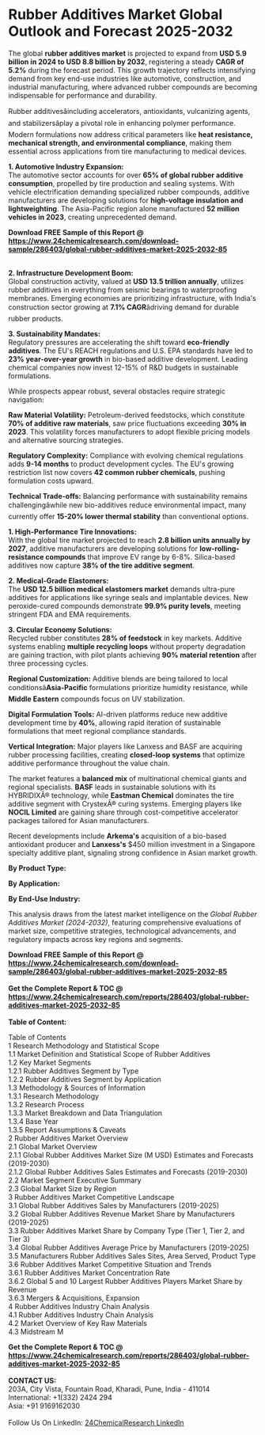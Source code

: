 <h1>Rubber Additives Market Global Outlook and Forecast 2025-2032</h1><p>The global <strong>rubber additives market</strong> is projected to expand from <strong>USD 5.9 billion in 2024 to USD 8.8 billion by 2032</strong>, registering a steady <strong>CAGR of 5.2%</strong> during the forecast period. This growth trajectory reflects intensifying demand from key end-use industries like automotive, construction, and industrial manufacturing, where advanced rubber compounds are becoming indispensable for performance and durability.</p><p>Rubber additivesâincluding accelerators, antioxidants, vulcanizing agents, and stabilizersâplay a pivotal role in enhancing polymer performance. Modern formulations now address critical parameters like <strong>heat resistance, mechanical strength, and environmental compliance</strong>, making them essential across applications from tire manufacturing to medical devices.</p><p><strong>1. Automotive Industry Expansion:</strong><br>
The automotive sector accounts for over <strong>65% of global rubber additive consumption</strong>, propelled by tire production and sealing systems. With vehicle electrification demanding specialized rubber compounds, additive manufacturers are developing solutions for <strong>high-voltage insulation and lightweighting</strong>. The Asia-Pacific region alone manufactured <strong>52 million vehicles in 2023</strong>, creating unprecedented demand.</p><div><b>Download FREE Sample of this Report @ 
            <a href="https://www.24chemicalresearch.com/download-sample/286403/global-rubber-additives-market-2025-2032-85">
            https://www.24chemicalresearch.com/download-sample/286403/global-rubber-additives-market-2025-2032-85</a></b></div><br><p><strong>2. Infrastructure Development Boom:</strong><br>
Global construction activity, valued at <strong>USD 13.5 trillion annually</strong>, utilizes rubber additives in everything from seismic bearings to waterproofing membranes. Emerging economies are prioritizing infrastructure, with India's construction sector growing at <strong>7.1% CAGR</strong>âdriving demand for durable rubber products.</p><p><strong>3. Sustainability Mandates:</strong><br>
Regulatory pressures are accelerating the shift toward <strong>eco-friendly additives</strong>. The EU's REACH regulations and U.S. EPA standards have led to <strong>23% year-over-year growth</strong> in bio-based additive development. Leading chemical companies now invest 12-15% of R&amp;D budgets in sustainable formulations.</p><p>While prospects appear robust, several obstacles require strategic navigation:</p><p><strong>Raw Material Volatility:</strong> Petroleum-derived feedstocks, which constitute <strong>70% of additive raw materials</strong>, saw price fluctuations exceeding <strong>30% in 2023</strong>. This volatility forces manufacturers to adopt flexible pricing models and alternative sourcing strategies.</p><p><strong>Regulatory Complexity:</strong> Compliance with evolving chemical regulations adds <strong>9-14 months</strong> to product development cycles. The EU's growing restriction list now covers <strong>42 common rubber chemicals</strong>, pushing formulation costs upward.</p><p><strong>Technical Trade-offs:</strong> Balancing performance with sustainability remains challengingâwhile new bio-additives reduce environmental impact, many currently offer <strong>15-20% lower thermal stability</strong> than conventional options.</p><p><strong>1. High-Performance Tire Innovations:</strong><br>
With the global tire market projected to reach <strong>2.8 billion units annually by 2027</strong>, additive manufacturers are developing solutions for <strong>low-rolling-resistance compounds</strong> that improve EV range by 6-8%. Silica-based additives now capture <strong>38% of the tire additive segment</strong>.</p><p><strong>2. Medical-Grade Elastomers:</strong><br>
The <strong>USD 12.5 billion medical elastomers market</strong> demands ultra-pure additives for applications like syringe seals and implantable devices. New peroxide-cured compounds demonstrate <strong>99.9% purity levels</strong>, meeting stringent FDA and EMA requirements.</p><p><strong>3. Circular Economy Solutions:</strong><br>
Recycled rubber constitutes <strong>28% of feedstock</strong> in key markets. Additive systems enabling <strong>multiple recycling loops</strong> without property degradation are gaining traction, with pilot plants achieving <strong>90% material retention</strong> after three processing cycles.</p><p><strong>Regional Customization:</strong> Additive blends are being tailored to local conditionsâ<strong>Asia-Pacific</strong> formulations prioritize humidity resistance, while <strong>Middle Eastern</strong> compounds focus on UV stabilization.</p><p><strong>Digital Formulation Tools:</strong> AI-driven platforms reduce new additive development time by <strong>40%</strong>, allowing rapid iteration of sustainable formulations that meet regional compliance standards.</p><p><strong>Vertical Integration:</strong> Major players like Lanxess and BASF are acquiring rubber processing facilities, creating <strong>closed-loop systems</strong> that optimize additive performance throughout the value chain.</p><p>The market features a <strong>balanced mix</strong> of multinational chemical giants and regional specialists. <strong>BASF</strong> leads in sustainable solutions with its HYBRIDIXÂ® technology, while <strong>Eastman Chemical</strong> dominates the tire additive segment with CrystexÂ® curing systems. Emerging players like <strong>NOCIL Limited</strong> are gaining share through cost-competitive accelerator packages tailored for Asian manufacturers.</p><p>Recent developments include <strong>Arkema's</strong> acquisition of a bio-based antioxidant producer and <strong>Lanxess's</strong> $450 million investment in a Singapore specialty additive plant, signaling strong confidence in Asian market growth.</p><p><strong>By Product Type:</strong></p><p><strong>By Application:</strong></p><p><strong>By End-Use Industry:</strong></p><p>This analysis draws from the latest market intelligence on the <em>Global Rubber Additives Market (2024-2032)</em>, featuring comprehensive evaluations of market size, competitive strategies, technological advancements, and regulatory impacts across key regions and segments.</p><div><b>Download FREE Sample of this Report @ 
            <a href="https://www.24chemicalresearch.com/download-sample/286403/global-rubber-additives-market-2025-2032-85">
            https://www.24chemicalresearch.com/download-sample/286403/global-rubber-additives-market-2025-2032-85</a></b></div><br><div><b>Get the Complete Report & TOC @ 
            <a href="https://www.24chemicalresearch.com/reports/286403/global-rubber-additives-market-2025-2032-85">
            https://www.24chemicalresearch.com/reports/286403/global-rubber-additives-market-2025-2032-85</a></b></div><br>
            <b>Table of Content:</b><p>Table of Contents<br />
1 Research Methodology and Statistical Scope<br />
1.1 Market Definition and Statistical Scope of Rubber Additives<br />
1.2 Key Market Segments<br />
1.2.1 Rubber Additives Segment by Type<br />
1.2.2 Rubber Additives Segment by Application<br />
1.3 Methodology & Sources of Information<br />
1.3.1 Research Methodology<br />
1.3.2 Research Process<br />
1.3.3 Market Breakdown and Data Triangulation<br />
1.3.4 Base Year<br />
1.3.5 Report Assumptions & Caveats<br />
2 Rubber Additives Market Overview<br />
2.1 Global Market Overview<br />
2.1.1 Global Rubber Additives Market Size (M USD) Estimates and Forecasts (2019-2030)<br />
2.1.2 Global Rubber Additives Sales Estimates and Forecasts (2019-2030)<br />
2.2 Market Segment Executive Summary<br />
2.3 Global Market Size by Region<br />
3 Rubber Additives Market Competitive Landscape<br />
3.1 Global Rubber Additives Sales by Manufacturers (2019-2025)<br />
3.2 Global Rubber Additives Revenue Market Share by Manufacturers (2019-2025)<br />
3.3 Rubber Additives Market Share by Company Type (Tier 1, Tier 2, and Tier 3)<br />
3.4 Global Rubber Additives Average Price by Manufacturers (2019-2025)<br />
3.5 Manufacturers Rubber Additives Sales Sites, Area Served, Product Type<br />
3.6 Rubber Additives Market Competitive Situation and Trends<br />
3.6.1 Rubber Additives Market Concentration Rate<br />
3.6.2 Global 5 and 10 Largest Rubber Additives Players Market Share by Revenue<br />
3.6.3 Mergers & Acquisitions, Expansion<br />
4 Rubber Additives Industry Chain Analysis<br />
4.1 Rubber Additives Industry Chain Analysis<br />
4.2 Market Overview of Key Raw Materials<br />
4.3 Midstream M</p><div><b>Get the Complete Report & TOC @ 
            <a href="https://www.24chemicalresearch.com/reports/286403/global-rubber-additives-market-2025-2032-85">
            https://www.24chemicalresearch.com/reports/286403/global-rubber-additives-market-2025-2032-85</a></b></div><br><b>CONTACT US:</b><br>
            203A, City Vista, Fountain Road, Kharadi, Pune, India - 411014<br>
            International: +1(332) 2424 294<br>
            Asia: +91 9169162030 <br><br>
            Follow Us On LinkedIn: <a href="https://www.linkedin.com/company/24chemicalresearch/">24ChemicalResearch LinkedIn</a>